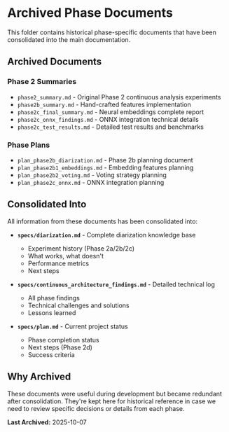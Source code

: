 # Archived Phase Documents

This folder contains historical phase-specific documents that have been consolidated into the main documentation.

## Archived Documents

### Phase 2 Summaries
- `phase2_summary.md` - Original Phase 2 continuous analysis experiments
- `phase2b_summary.md` - Hand-crafted features implementation
- `phase2c_final_summary.md` - Neural embeddings complete report
- `phase2c_onnx_findings.md` - ONNX integration technical details
- `phase2c_test_results.md` - Detailed test results and benchmarks

### Phase Plans
- `plan_phase2b_diarization.md` - Phase 2b planning document
- `plan_phase2b1_embeddings.md` - Embedding features planning
- `plan_phase2b2_voting.md` - Voting strategy planning
- `plan_phase2c_onnx.md` - ONNX integration planning

## Consolidated Into

All information from these documents has been consolidated into:

- **`specs/diarization.md`** - Complete diarization knowledge base
  - Experiment history (Phase 2a/2b/2c)
  - What works, what doesn't
  - Performance metrics
  - Next steps

- **`specs/continuous_architecture_findings.md`** - Detailed technical log
  - All phase findings
  - Technical challenges and solutions
  - Lessons learned

- **`specs/plan.md`** - Current project status
  - Phase completion status
  - Next steps (Phase 2d)
  - Success criteria

## Why Archived

These documents were useful during development but became redundant after consolidation. They're kept here for historical reference in case we need to review specific decisions or details from each phase.

**Last Archived:** 2025-10-07
